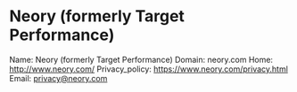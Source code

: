 
# Neory (formerly Target Performance)

Name: Neory (formerly Target Performance)
Domain: neory.com
Home: http://www.neory.com/
Privacy_policy: https://www.neory.com/privacy.html
Email: privacy@neory.com
